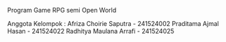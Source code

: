 Program Game RPG semi Open World

Anggota Kelompok :
Afriza Choirie Saputra - 241524002
Praditama Ajmal Hasan - 241524022
Radhitya Maulana Arrafi - 241524025

